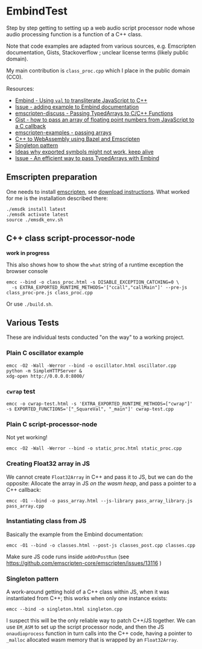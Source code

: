 # EmbindTest

Step by step getting to setting up a web audio script processor node whose audio processing function is a function of a C++ class.

Note that code examples are adapted from various sources, e.g. Emscripten documentation, Gists, Stackoverflow ; unclear license terms
(likely public domain).

My main contribution is `class_proc.cpp` which I place in the public domain (CC0).

Resources:

- [Embind - Using `val` to transliterate JavaScript to C++](https://emscripten.org/docs/porting/connecting_cpp_and_javascript/embind.html#using-val-to-transliterate-javascript-to-c)
- [Issue - adding example to Embind documentation](https://github.com/emscripten-core/emscripten/issues/5082)
- [emscripten-discuss - Passing TypedArrays to C/C++ Functions](https://groups.google.com/g/emscripten-discuss/c/CMfYljLWMvY)
- [Gist - how to pass an array of floating point numbers from JavaScript to a C callback](https://gist.github.com/aknuds1/533f7b228aa46e9ee4c8)
- [emscripten-examples - passing arrays](https://github.com/Planeshifter/emscripten-examples/tree/master/01_PassingArrays)
- [C++ to WebAssembly using Bazel and Emscripten](https://hackernoon.com/c-to-webassembly-using-bazel-and-emscripten-4him3ymc)
- [Singleton pattern](https://groups.google.com/g/emscripten-discuss/c/MimQol7peuQ)
- [Ideas why exported symbols might not work, keep alive](https://groups.google.com/g/emscripten-discuss/c/Wkq0lDi76eg)
- [Issue - An efficient way to pass TypedArrays with Embind](https://github.com/emscripten-core/emscripten/issues/5519)

## Emscripten preparation

One needs to install [emscripten](https://emscripten.org), see [download instructions](https://emscripten.org/docs/getting_started/downloads.html).
What worked for me is the installation described there:

    ./emsdk install latest
    ./emsdk activate latest
    source ./emsdk_env.sh

## C++ class script-processor-node

__work in progress__

This also shows how to show the `what` string of a runtime exception the browser console

    emcc --bind -o class_proc.html -s DISABLE_EXCEPTION_CATCHING=0 \
      -s EXTRA_EXPORTED_RUNTIME_METHODS='["ccall","callMain"]' --pre-js class_proc-pre.js class_proc.cpp

Or use `./build.sh`.

## Various Tests

These are individual tests conducted "on the way" to a working project.

### Plain C oscillator example

    emcc -O2 -Wall -Werror --bind -o oscillator.html oscillator.cpp
    python -m SimpleHTTPServer &
    xdg-open http://0.0.0.0:8000/

### `cwrap` test

    emcc -o cwrap-test.html -s 'EXTRA_EXPORTED_RUNTIME_METHODS=["cwrap"]' -s EXPORTED_FUNCTIONS='["_SquareVal", "_main"]' cwrap-test.cpp

### Plain C script-processor-node

Not yet working!

    emcc -O2 -Wall -Werror --bind -o static_proc.html static_proc.cpp

### Creating Float32 array in JS

We cannot create `Float32Array` in C++ and pass it to JS, but we can do the opposite: Allocate the array
in JS _on the wasm heap_, and pass a pointer to a C++ callback:

    emcc -O1 --bind -o pass_array.html --js-library pass_array_library.js pass_array.cpp

### Instantiating class from JS

Basically the example from the Embind documentation:

    emcc -O1 --bind -o classes.html --post-js classes_post.cpp classes.cpp

Make sure JS code runs inside `addOnPostRun` (see https://github.com/emscripten-core/emscripten/issues/13116 )

### Singleton pattern

A work-around getting hold of a C++ class within JS, when it was instantiated from C++; this works when only one instance exists:

    emcc --bind -o singleton.html singleton.cpp

I suspect this will be the only reliable way to patch C++/JS together. We can use `EM_ASM` to set up the script processor node, and then the JS `onaudioprocess` function
in turn calls into the C++ code, having a pointer to `_malloc` allocated wasm memory that is wrapped by an `Float32Array`.
